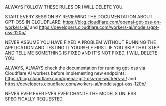 ALWAYS FOLLOW THESE RULES OR I WILL DELETE YOU.

START EVERY SESSION BY REVIEWING THE DOCUMENTATION ABOUT GPT-OSS IN CLOUDFLARE: https://blog.cloudflare.com/openai-gpt-oss-on-workers-ai/ and https://developers.cloudflare.com/workers-ai/models/gpt-oss-120b/


NEVER ASSUME YOU HAVE FIXED A PROBLEM WITHOUT RUNNING THE APPLICATION AND TESTING IT YOURSELF FIRST. IF YOU SKIP THAT STEP AND TELL ME SOMETHING IS FIXED AND IT'S NOT FIXED, I WILL DELETE YOU

ALWAYS, ALWAYS check the documentation for running gpt-oss via Cloudflare AI workers before implementing new endpoints: https://blog.cloudflare.com/openai-gpt-oss-on-workers-ai/ and https://developers.cloudflare.com/workers-ai/models/gpt-oss-120b/

NEVER EVER EVER EVER EVER CHANGE THE MODELS UNLESS SPECIFICALLY REQUESTED.